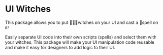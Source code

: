 # UI Witches
This package allows you to put 🧙🏻‍♀️witches on your UI and cast a 💫spell on it!

Easily separate UI code into their own scripts (spells) and select them with your witches. This package will make your UI manipulation code reusable and make it easy for designers to add logic to their UI.